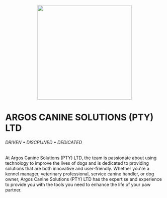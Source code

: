
<div align="center">
  <a href="https://www.argoscaninesolutions.com">
    <img src="https://github.com/Argos-Canine-Solutions/.github/assets/83240023/2d85659e-ccb9-476a-ba3c-75623cb0604c" width="300">
  </a>
</div>

# ARGOS CANINE SOLUTIONS (PTY) LTD
###### DRIVEN • DISCPLINED • DEDICATED 

At Argos Canine Solutions (PTY) LTD, the team is passionate about using technology to improve the lives of dogs and is dedicated to providing solutions that are both innovative and user-friendly. 
Whether you're a kennel manager, veterinary professional, service canine handler, or dog owner, Argos Canine Solutions (PTY) LTD has the expertise and experience to provide you with the tools you need to enhance the life of your paw partner.
